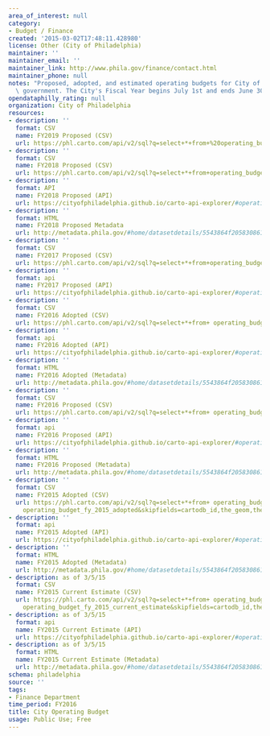 ```yaml
---
area_of_interest: null
category:
- Budget / Finance
created: '2015-03-02T17:48:11.428980'
license: Other (City of Philadelphia)
maintainer: ''
maintainer_email: ''
maintainer_link: http://www.phila.gov/finance/contact.html
maintainer_phone: null
notes: "Proposed, adopted, and estimated operating budgets for City of Philadelphia\
  \ government. The City's Fiscal Year begins July 1st and ends June 30th."
opendataphilly_rating: null
organization: City of Philadelphia
resources:
- description: ''
  format: CSV
  name: FY2019 Proposed (CSV)
  url: https://phl.carto.com/api/v2/sql?q=select+*+from+%20operating_budget_fy_2019_proposed&format=csv&filename=operating_budget_fy_2019_proposed&skipfields=cartodb_id,the_geom,the_geom_webmercator
- description: ''
  format: CSV
  name: FY2018 Proposed (CSV)
  url: https://phl.carto.com/api/v2/sql?q=select+*+from+operating_budget_fy_2018_proposed&format=csv&filename=operating_budget_fy_2018_proposed&skipfields=cartodb_id,the_geom,the_geom_webmercator
- description: ''
  format: API
  name: FY2018 Proposed (API)
  url: https://cityofphiladelphia.github.io/carto-api-explorer/#operating_budget_fy_2018_proposed
- description: ''
  format: HTML
  name: FY2018 Proposed Metadata
  url: http://metadata.phila.gov/#home/datasetdetails/5543864f20583086178c4ea4/representationdetails/58b9dbad2bb98e26ff732c1e/
- description: ''
  format: CSV
  name: FY2017 Proposed (CSV)
  url: https://phl.carto.com/api/v2/sql?q=select+*+from+operating_budget_fy_2017_proposed&format=csv&filename=operating_budget_fy_2017_proposed&skipfields=cartodb_id,the_geom,the_geom_webmercator
- description: ''
  format: api
  name: FY2017 Proposed (API)
  url: https://cityofphiladelphia.github.io/carto-api-explorer/#operating_budget_fy_2017_proposed
- description: ''
  format: CSV
  name: FY2016 Adopted (CSV)
  url: https://phl.carto.com/api/v2/sql?q=select+*+from+ operating_budget_fy_2016_adopted&format=csv&filename=operating_budget_fy_2016_adopted&skipfields=cartodb_id,the_geom,the_geom_webmercator
- description: ''
  format: api
  name: FY2016 Adopted (API)
  url: https://cityofphiladelphia.github.io/carto-api-explorer/#operating_budget_fy_2016_adopted
- description: ''
  format: HTML
  name: FY2016 Adopted (Metadata)
  url: http://metadata.phila.gov/#home/datasetdetails/5543864f20583086178c4ea4/representationdetails/5644dff2b045361b7fb8c8cd/
- description: ''
  format: CSV
  name: FY2016 Proposed (CSV)
  url: https://phl.carto.com/api/v2/sql?q=select+*+from+ operating_budget_fy_2016_proposed&format=csv&filename=operating_budget_fy_2016_proposed&skipfields=cartodb_id,the_geom,the_geom_webmercator
- description: ''
  format: api
  name: FY2016 Proposed (API)
  url: https://cityofphiladelphia.github.io/carto-api-explorer/#operating_budget_fy_2016_proposed
- description: ''
  format: HTML
  name: FY2016 Proposed (Metadata)
  url: http://metadata.phila.gov/#home/datasetdetails/5543864f20583086178c4ea4/representationdetails/5582efe565248aca0c0755cc/
- description: ''
  format: CSV
  name: FY2015 Adopted (CSV)
  url: https://phl.carto.com/api/v2/sql?q=select+*+from+ operating_budget_fy_2015_adopted&format=csv&filename=
    operating_budget_fy_2015_adopted&skipfields=cartodb_id,the_geom,the_geom_webmercator
- description: ''
  format: api
  name: FY2015 Adopted (API)
  url: https://cityofphiladelphia.github.io/carto-api-explorer/#operating_budget_fy_2015_adopted
- description: ''
  format: HTML
  name: FY2015 Adopted (Metadata)
  url: http://metadata.phila.gov/#home/datasetdetails/5543864f20583086178c4ea4/representationdetails/5644dfd60715ac7d0a8d1f52/
- description: as of 3/5/15
  format: CSV
  name: FY2015 Current Estimate (CSV)
  url: https://phl.carto.com/api/v2/sql?q=select+*+from+ operating_budget_fy_2015_current_estimate&format=csv&filename=
    operating_budget_fy_2015_current_estimate&skipfields=cartodb_id,the_geom,the_geom_webmercator
- description: as of 3/5/15
  format: api
  name: FY2015 Current Estimate (API)
  url: https://cityofphiladelphia.github.io/carto-api-explorer/#operating_budget_fy_2015_current_estimate
- description: as of 3/5/15
  format: HTML
  name: FY2015 Current Estimate (Metadata)
  url: http://metadata.phila.gov/#home/datasetdetails/5543864f20583086178c4ea4/representationdetails/55438a939b989a05172d0d1f/
schema: philadelphia
source: ''
tags:
- Finance Department
time_period: FY2016
title: City Operating Budget
usage: Public Use; Free
---
```

